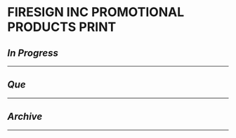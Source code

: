 # FIRESIGN INC PROMOTIONAL PRODUCTS  PRINT

## *In Progress*

--------------------

## *Que*

-----------------------------------
## *Archive*

-----------------------------------


